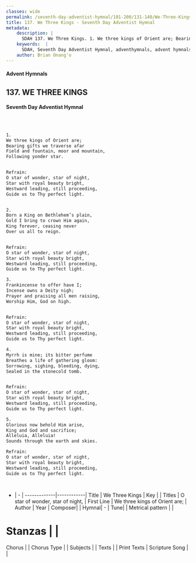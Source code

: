 ```yaml
---
classes: wide
permalink: /seventh-day-adventist-hymnal/101-200/131-140/We-Three-Kings/
title: 137. We Three Kings - Seventh Day Adventist Hymnal
metadata:
    description: |
      SDAH 137. We Three Kings. 1. We three kings of Orient are; Bearing gifts we traverse afar Field and fountain, moor and mountain, Following yonder star. 
    keywords:  |
      SDAH, Seventh Day Adventist Hymnal, adventhymnals, advent hymnals, We Three Kings, We three kings of Orient are; ,O star of wonder, star of night,
    author: Brian Onang'o
---
```


#### Advent Hymnals
## 137. WE THREE KINGS
#### Seventh Day Adventist Hymnal

```txt



1.
We three kings of Orient are;
Bearing gifts we traverse afar
Field and fountain, moor and mountain,
Following yonder star.


Refrain:
O star of wonder, star of night,
Star with royal beauty bright,
Westward leading, still proceeding,
Guide us to Thy perfect light.


2.
Born a King on Bethlehem’s plain,
Gold I bring to crown Him again,
King forever, ceasing never
Over us all to reign.


Refrain:
O star of wonder, star of night,
Star with royal beauty bright,
Westward leading, still proceeding,
Guide us to Thy perfect light.

3.
Frankincense to offer have I;
Incense owns a Deity nigh;
Prayer and praising all men raising,
Worship Him, God on high.


Refrain:
O star of wonder, star of night,
Star with royal beauty bright,
Westward leading, still proceeding,
Guide us to Thy perfect light.

4.
Myrrh is mine; its bitter perfume
Breathes a life of gathering gloom:
Sorrowing, sighing, bleeding, dying,
Sealed in the stonecold tomb.


Refrain:
O star of wonder, star of night,
Star with royal beauty bright,
Westward leading, still proceeding,
Guide us to Thy perfect light.

5.
Glorious now behold Him arise,
King and God and sacrifice;
Alleluia, Alleluia!
Sounds through the earth and skies.

Refrain:
O star of wonder, star of night,
Star with royal beauty bright,
Westward leading, still proceeding,
Guide us to Thy perfect light.




```

- |   -  |
-------------|------------|
Title | We Three Kings |
Key |  |
Titles | O star of wonder, star of night, |
First Line | We three kings of Orient are; |
Author | 
Year | 
Composer|  |
Hymnal|  - |
Tune|  |
Metrical pattern | |
# Stanzas |  |
Chorus |  |
Chorus Type |  |
Subjects |  |
Texts |  |
Print Texts | 
Scripture Song |  |
  
